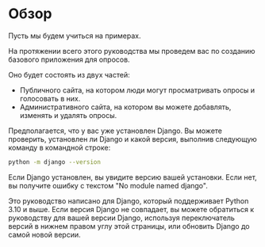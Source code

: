 # Обзор

Пусть мы будем учиться на примерах.

На протяжении всего этого руководства мы проведем вас по созданию базового приложения для опросов.

Оно будет состоять из двух частей:

- Публичного сайта, на котором люди могут просматривать опросы и голосовать в них.
- Административного сайта, на котором вы можете добавлять, изменять и удалять опросы.

Предполагается, что у вас уже установлен Django. Вы можете проверить, установлен ли Django и какой версия, выполнив следующую команду в командной строке:

```bash
python -m django --version
```

Если Django установлен, вы увидите версию вашей установки. Если нет, вы получите ошибку с текстом "No module named django".

Это руководство написано для Django, который поддерживает Python 3.10 и выше. Если версия Django не совпадает, вы можете обратиться к руководству для вашей версии Django, используя переключатель версий в нижнем правом углу этой страницы, или обновить Django до самой новой версии.
